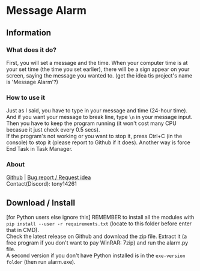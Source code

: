 # Message Alarm <br>

## Information
### What does it do? <br>
First, you will set a message and the time. When your computer time is at your set time (the time you set earlier), there will be a sign appear on your screen, saying the message you wanted to. (get the idea tis project's name is 'Message Alarm'?) <br>
### How to use it <br>
Just as I said, you have to type in your message and time (24-hour time). And if you want your message to break line, type `\n` in your message input. Then you have to keep the program running (it won't cost many CPU becasue it just check every 0.5 secs). <br>
If the program's not working or you want to stop it, press Ctrl+C (in the console) to stop it (please report to Github if it does). Another way is force End Task in Task Manager. <br>
### About <br>
[Github](https://github.com/Tony14261/MessageAlarm) | [Bug report / Request idea](https://github.com/Tony14261/MessageAlarm/issue) <br>
Contact(Discord): tony14261<br>

## Download / Install <br>
[for Python users else ignore this] REMEMBER to install all the modules with `pip install --user -r requirements.txt` (locate to this folder before enter that in CMD). <br>
Check the latest release on Github and download the zip file. Extract it (a free program if you don't want to pay WinRAR: 7zip) and run the alarm.py file.  <br>
A second version if you don't have Python installed is in the `exe-version folder` (then run alarm.exe). <br>
